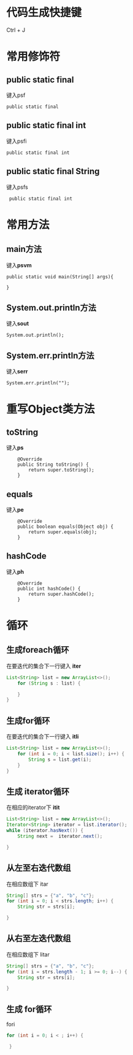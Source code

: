 # 代码生成快捷键
Ctrl + J
# 常用修饰符

## public static final

键入psf

```
public static final 
```

## public static final int

键入psfi

```
public static final int
```

## public static final String

键入psfs

```
 public static final int 
```

# 常用方法

## main方法

键入**psvm**

```
public static void main(String[] args){

}
```

## System.out.println方法

键入**sout**

```
System.out.println();
```

## System.err.println方法

键入**serr**

```
System.err.println("");
```

# 重写Object类方法

## toString

键入**ps**

```
    @Override
    public String toString() {
        return super.toString();
    }
```

## equals

键入**pe**

```
    @Override
    public boolean equals(Object obj) {
        return super.equals(obj);
    }
```

## hashCode

键入**ph**

```
    @Override
    public int hashCode() {
        return super.hashCode();
    }
```

# 循环

## 生成foreach循环

在要迭代的集合下一行键入 **iter**

```java
List<String> list = new ArrayList<>();
    for (String s : list) {

    }
}
```

## 生成for循环

在要迭代的集合下一行键入 **itli**

```java
List<String> list = new ArrayList<>();
    for (int i = 0; i < list.size(); i++) {
        String s = list.get(i);
    }
}
```

## 生成 iterator循环

在相应的iterator下  **itit**

```java
List<String> list = new ArrayList<>();
Iterator<String> iterator = list.iterator();
while (iterator.hasNext()) {
    String next =  iterator.next();

}
```

## 从左至右迭代数组

在相应数组下 itar

```java
String[] strs = {"a", "b", "c"};
for (int i = 0; i < strs.length; i++) {
    String str = strs[i];

}
```

## 从右至左迭代数组

在相应数组下 litar

```java
String[] strs = {"a", "b", "c"};
for (int i = strs.length - 1; i >= 0; i--) {
    String str = strs[i];

}
```

## 生成 for循环

fori

```java
for (int i = 0; i < ; i++) {

 }
```



